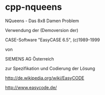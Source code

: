 # cpp-nqueens
NQueens - Das 8x8 Damen Problem


Verwendung der (Demoversion der)

CASE-Software "EasyCASE 6.5", (c)1989-1999 

von 

SIEMENS AG Österreich 

zur Spezifikation und Codierung der Lösung

http://de.wikipedia.org/wiki/EasyCODE

http://www.easycode.de/

